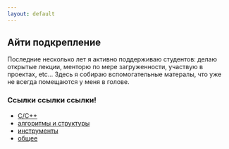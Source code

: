 ```yaml
---
layout: default
---
```

## Айти подкрепление

Последние несколько лет я активно поддерживаю студентов: делаю открытые лекции, менторю по мере загруженности, участвую в проектах, etc... 
Здесь я собираю вспомогательные матералы, что уже не всегда помещаются у меня в голове. 

### Ссылки ссылки ссылки!
* [C/C++](./cpp_links)
* [алгоритмы и структуры](./algo)
* [инструменты](./utils)
* [общее](./common)
